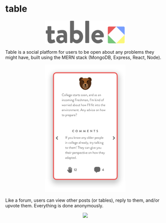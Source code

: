 # table

<p align="center"><img src="./client/src/assets/imgs/table logo full name.png" width="50%"/></p>

Table is a social platform for users to be open about any problems they might have, built using the MERN stack (MongoDB, Express, React, Node).

<p align="center"><img src="./client/src/assets/imgs/table-example.png" width="50%"/></p>

Like a forum, users can view other posts (or tables), reply to them, and/or upvote them. Everything is done anonymously.

<p align="center"><img src="./client/src/assets/imgs/table.gif" width="90%"/></p>